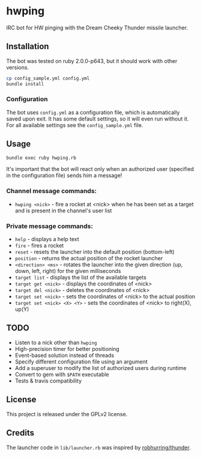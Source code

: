 # hwping
IRC bot for HW pinging with the Dream Cheeky Thunder missile launcher.

## Installation
The bot was tested on ruby 2.0.0-p643, but it should work with other versions.
```bash
cp config_sample.yml config.yml
bundle install
```

### Configuration
The bot uses `config.yml` as a configuration file, which is automatically saved upon exit. It has some default settings, so it will even run without it. For all available settings see the `config_sample.yml` file.

## Usage
```bash
bundle exec ruby hwping.rb
```
It's important that the bot will react only when an authorized user (specified in the configuration file) sends him a message!

### Channel message commands:
- `hwping <nick>` - fire a rocket at &lt;nick&gt; when he has been set as a target and is present in the channel's user list

### Private message commands:
- `help` - displays a help text
- `fire` - fires a rocket
- `reset` - resets the launcher into the default position (bottom-left)
- `position` - returns the actual position of the rocket launcher
- `<direction> <ms>` - rotates the launcher into the given direction (up, down, left, right) for the given milliseconds
- `target list` - displays the list of the available targets
- `target get <nick>` - displays the coordinates of &lt;nick&gt;
- `target del <nick>` - deletes the coordinates of &lt;nick&gt;
- `target set <nick>` - sets the coordinates of &lt;nick&gt; to the actual position
- `target set <nick> <X> <Y>` - sets the coordinates of &lt;nick&gt; to right(X), up(Y)

## TODO
- Listen to a nick other than `hwping`
- High-precision timer for better positioning
- Event-based solution instead of threads
- Specify different configuration file using an argument
- Add a superuser to modify the list of authorized users during runtime
- Convert to gem with `$PATH` executable
- Tests & travis compatibility

## License
This project is released under the GPLv2 license.

## Credits
The launcher code in `lib/launcher.rb` was inspired by [robhurring/thunder](https://github.com/robhurring/thunder).

